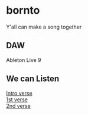 # bornto
Y'all can make a song together
## DAW
Ableton Live 9
## We can Listen
[Intro verse](https://github.com/siteyuh/bornto/blob/main/IntroOutro.m4a)  
[1st verse](https://github.com/siteyuh/bornto/blob/main/Averse.m4a)  
[2nd verse](https://github.com/siteyuh/bornto/blob/main/Bverse.m4a)